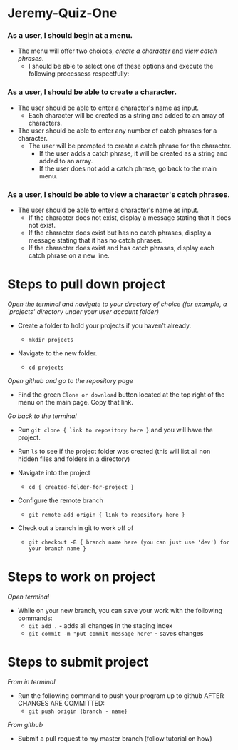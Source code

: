 # Jeremy-Quiz-One

### As a user, I should begin at a menu.
  - The menu will offer two choices, *create a character* and *view catch phrases*.
    - I should be able to select one of these options and execute the following processess respectfully:

### As a user, I should be able to create a character.
  - The user should be able to enter a character's name as input.
    - Each character will be created as a string and added to an array of characters.
  - The user should be able to enter any number of catch phrases for a character.
    - The user will be prompted to create a catch phrase for the character.
      - If the user adds a catch phrase, it will be created as a string and added to an array.
      - If the user does not add a catch phrase, go back to the main menu.
    
### As a user, I should be able to view a character's catch phrases.
  - The user should be able to enter a character's name as input.
    - If the character does not exist, display a message stating that it does not exist.
    - If the character does exist but has no catch phrases, display a message stating that it has no catch phrases.
    - If the character does exist and has catch phrases, display each catch phrase on a new line.
    
    
# Steps to pull down project

*Open the terminal and navigate to your directory of choice (for example, a `projects' directory under your user account folder)*

- Create a folder to hold your projects if you haven't already.
  - `mkdir projects`
  
- Navigate to the new folder.
  - `cd projects`
  
*Open github and go to the repository page*

- Find the green `Clone or download` button located at the top right of the menu on the main page. Copy that link.

*Go back to the terminal*

- Run `git clone { link to repository here }` and you will have the project.

- Run `ls` to see if the project folder was created (this will list all non hidden files and folders in a directory)

- Navigate into the project
  - `cd { created-folder-for-project }`
  
- Configure the remote branch
  - `git remote add origin { link to repository here }`
  
- Check out a branch in git to work off of 
  - `git checkout -B { branch name here (you can just use 'dev') for your branch name }`
  
# Steps to work on project

*Open terminal*

- While on your new branch, you can save your work with the following commands:
  - `git add .` - adds all changes in the staging index
  - `git commit -m "put commit message here"` - saves changes

# Steps to submit project

*From in terminal*

- Run the following command to push your program up to github AFTER CHANGES ARE COMMITTED:
  - `git push origin {branch - name}`
  
*From github*

- Submit a pull request to my master branch  (follow tutorial on how)
